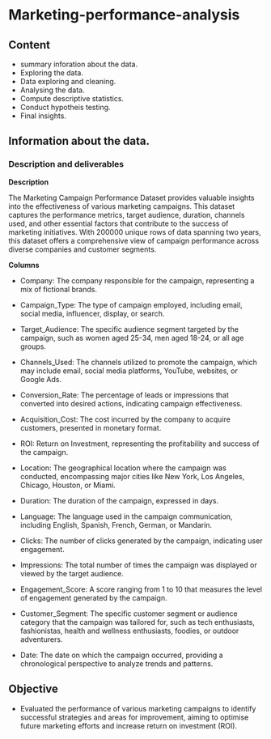# Marketing-performance-analysis

## Content

* summary inforation about the data.
* Exploring the data.
* Data exploring and cleaning.
* Analysing the data.
* Compute descriptive statistics.
* Conduct hypotheis testing.
* Final insights.

## Information about the data.

### Description and deliverables

**Description**

The Marketing Campaign Performance Dataset provides valuable insights into the effectiveness of various marketing campaigns. This dataset captures the performance metrics, target audience, duration, channels used, and other essential factors that contribute to the success of marketing initiatives. With 200000 unique rows of data spanning two years, this dataset offers a comprehensive view of campaign performance across diverse companies and customer segments.

**Columns**

* Company: The company responsible for the campaign, representing a mix of fictional brands.

* Campaign_Type: The type of campaign employed, including email, social media, influencer, display, or search.

* Target_Audience: The specific audience segment targeted by the campaign, such as women aged 25-34, men aged 18-24, or all age groups.

* Channels_Used: The channels utilized to promote the campaign, which may include email, social media platforms, YouTube, websites, or Google Ads.

* Conversion_Rate: The percentage of leads or impressions that converted into desired actions, indicating campaign effectiveness.

* Acquisition_Cost: The cost incurred by the company to acquire customers, presented in monetary format.

* ROI: Return on Investment, representing the profitability and success of the campaign.

* Location: The geographical location where the campaign was conducted, encompassing major cities like New York, Los Angeles, Chicago, Houston, or Miami.

* Duration: The duration of the campaign, expressed in days.

* Language: The language used in the campaign communication, including English, Spanish, French, German, or Mandarin.

* Clicks: The number of clicks generated by the campaign, indicating user engagement.

* Impressions: The total number of times the campaign was displayed or viewed by the target audience.

* Engagement_Score: A score ranging from 1 to 10 that measures the level of engagement generated by the campaign.

* Customer_Segment: The specific customer segment or audience category that the campaign was tailored for, such as tech enthusiasts, fashionistas, health and wellness enthusiasts, foodies, or outdoor adventurers.

* Date: The date on which the campaign occurred, providing a chronological perspective to analyze trends and patterns.


## Objective

* Evaluated the performance of various marketing campaigns to identify successful strategies and areas for improvement, aiming to optimise future marketing efforts and increase return on investment (ROI).

